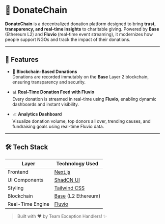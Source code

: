 # 🧩 DonateChain

**DonateChain** is a decentralized donation platform designed to bring **trust, transparency, and real-time insights** to charitable giving. Powered by **Base** (Ethereum L2) and **Fluvio** (real-time event streaming), it modernizes how people support NGOs and track the impact of their donations.

---

## 🚀 Features

- 🔗 **Blockchain-Based Donations**  
  Donations are recorded immutably on the **Base** Layer 2 blockchain, ensuring transparency and security.

- 📊 **Real-Time Donation Feed with Fluvio**  
  Every donation is streamed in real-time using **Fluvio**, enabling dynamic dashboards and instant visibility.

- 📈 **Analytics Dashboard**  
  Visualize donation volume, top donors all over, trending causes, and fundraising goals using real-time Fluvio data.

---

## 🛠 Tech Stack

| Layer            | Technology Used                          |
|------------------|-------------------------------------------|
| Frontend         | [Next.js](https://nextjs.org/)            |
| UI Components    | [ShadCN UI](https://ui.shadcn.com/)       |
| Styling          | [Tailwind CSS](https://tailwindcss.com/)  |
| Blockchain       | [Base](https://base.org/) (L2 Ethereum)   |
| Real-Time Engine | [Fluvio](https://fluvio.io/)              |


> Built with ❤️ by Team Exception Handlers! ✨
